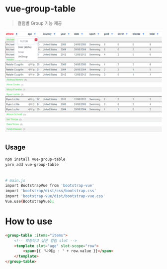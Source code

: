 # vue-group-table

> 컬럼별 Group 기능 제공

![alt text](static/screen.png)

## Usage

``` bash
npm install vue-group-table
yarn add vue-group-table


# main.js
import BootstrapVue from 'bootstrap-vue'
import 'bootstrap/dist/css/bootstrap.css'
import 'bootstrap-vue/dist/bootstrap-vue.css'
Vue.use(BootstrapVue);
```

# How to use
```html
<group-table :items="items">
    <!-- 확장하고 싶은 컬럼 slot -->
    <template slot="age" slot-scope="row">
        <span>{{ '나이는 : ' + row.value }}</span>
    </template>
</group-table>
```
